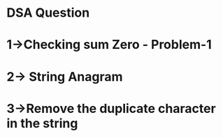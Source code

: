 # DSA Question

# 1->Checking sum Zero - Problem-1

# 2-> String Anagram

# 3->Remove the duplicate character in the string
